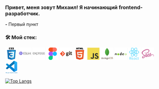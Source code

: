### Привет, меня зовут Михаил! Я начинающий frontend-разработчик.

**-** Первый пункт

### :hammer_and_wrench: Мой стек:
<div>
<img src="https://github.com/devicons/devicon/blob/master/icons/css3/css3-original-wordmark.svg" title="CSS" width="40" height="40"/>
<img src="https://github.com/devicons/devicon/blob/master/icons/eslint/eslint-original-wordmark.svg" title="Eslint" width="40" height="40"/>
<img src="https://github.com/devicons/devicon/blob/master/icons/express/express-original-wordmark.svg" title="Express" width="40" height="40"/>
<img src="https://github.com/devicons/devicon/blob/master/icons/figma/figma-original.svg" title="Figma" width="40" height="40"/>
<img src="https://github.com/devicons/devicon/blob/master/icons/git/git-original-wordmark.svg" title="Git" width="40" height="40"/>
<img src="https://github.com/devicons/devicon/blob/master/icons/html5/html5-original-wordmark.svg" title="HTML" width="40" height="40"/>
<img src="https://github.com/devicons/devicon/blob/master/icons/javascript/javascript-original.svg" title="JS" width="40" height="40"/>
<img src="https://github.com/devicons/devicon/blob/master/icons/mongodb/mongodb-original-wordmark.svg" title="MongoDB" width="40" height="40"/>
<img src="https://github.com/devicons/devicon/blob/master/icons/nodejs/nodejs-original-wordmark.svg" title="Noda.js" width="40" height="40"/>
<img src="https://github.com/devicons/devicon/blob/master/icons/react/react-original-wordmark.svg" title="React" width="40" height="40"/>
<img src="https://github.com/devicons/devicon/blob/master/icons/sass/sass-original.svg" title="Sass" width="40" height="40"/>
<img src="https://github.com/devicons/devicon/blob/master/icons/vscode/vscode-original-wordmark.svg" title="VSCode" width="40" height="40"/>
</div>

[![Top Langs](https://github-readme-stats.vercel.app/api/top-langs/?username=Shepelev-Mikhail&layout=compact&theme=vision-friendly-light)](https://github.com/anuraghazra/github-readme-stats)
